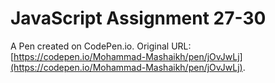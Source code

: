 # JavaScript Assignment 27-30

A Pen created on CodePen.io. Original URL: [https://codepen.io/Mohammad-Mashaikh/pen/jOvJwLj](https://codepen.io/Mohammad-Mashaikh/pen/jOvJwLj).

